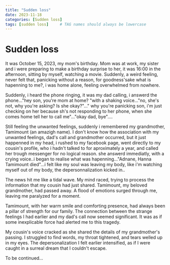 ```yaml
---
title: "Sudden loss"
date: 2023-11-18
categories: [Sudden loss]
tags: [sudden loss]     # TAG names should always be lowercase
---
```


# Sudden loss

It was October 15, 2023, my mom's birthday. Mom was at work, my sister and i were preparing to make a birthday surprise to her, it was 16:00 in the afternoon, sitting by myself, watching a movie. Suddenly, a weird feeling, never felt that, panicking without a reason, for goodness'sake what is hapenning to me?, i was home alone, feeling overwhelmed from nowhere.

Suddenly, i heard the phone ringing, it was my dad calling, i answerd the phone…"hey son, you're mom at home? "with a shaking voice…"no, she's not, why you're asking? Is she okay?"…" why you're panicking son, i'm just checking on her because sh's not responding to her phone, when she comes home tell her to call me"…"okay dad, bye"….

Still feeling the unwanted feelings, suddenly i remembered my grandmother, Tamimount (an amazigh name). I don't know how the association with my unwanted feelings, dad's call and grandmother occurred, but it just happenned in my head, i rushed to my facebook page, went directly to my cousin's profile, who i hadn't talked to for aproximately a year, and called her trough messenger for no logical reason. she answerd immediatly, with a crying voice..i began to realise what was hapenning..."Adnane, Hanna Tamimount died"…i felt like my soul was leaving my body, like i'm watching myself out of my body, the depersonnalization kicked in.. 

The news hit me like a tidal wave. My mind raced, trying to process the information that my cousin had just shared. Tamimount, my beloved grandmother, had passed away. A flood of emotions surged through me, leaving me paralyzed for a moment.

Tamimount, with her warm smile and comforting presence, had always been a pillar of strength for our family. The connection between the strange feelings I had earlier and my dad's call now seemed significant. It was as if some inexplicable force had alerted me to this tragedy.

My cousin's voice cracked as she shared the details of my grandmother's passing. I struggled to find words, my throat tightened, and tears welled up in my eyes. The depersonalization I felt earlier intensified, as if I were caught in a surreal dream that I couldn't escape.

To be continued…